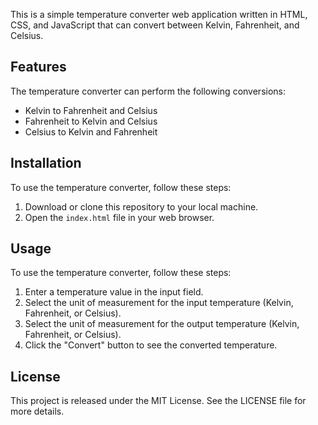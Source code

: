 <!-- Temperature Converter -->

This is a simple temperature converter web application written in HTML, CSS, and JavaScript that can convert between Kelvin, Fahrenheit, and Celsius.

## Features

The temperature converter can perform the following conversions:

- Kelvin to Fahrenheit and Celsius
- Fahrenheit to Kelvin and Celsius
- Celsius to Kelvin and Fahrenheit

## Installation

To use the temperature converter, follow these steps:

1. Download or clone this repository to your local machine.
2. Open the `index.html` file in your web browser.

## Usage

To use the temperature converter, follow these steps:

1. Enter a temperature value in the input field.
2. Select the unit of measurement for the input temperature (Kelvin, Fahrenheit, or Celsius).
3. Select the unit of measurement for the output temperature (Kelvin, Fahrenheit, or Celsius).
4. Click the "Convert" button to see the converted temperature.

## License

This project is released under the MIT License. See the LICENSE file for more details.
